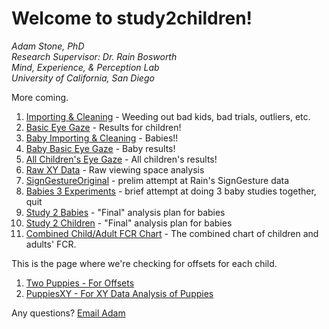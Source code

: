 # Welcome to study2children! 
*Adam Stone, PhD*  
*Research Supervisor: Dr. Rain Bosworth*  
*Mind, Experience, & Perception Lab*  
*University of California, San Diego*  

More coming. 

1. [Importing & Cleaning](01importclean.nb.html) - Weeding out bad kids, bad trials, outliers, etc. 
1. [Basic Eye Gaze](02basiceyegaze.nb.html) - Results for children!
1. [Baby Importing & Cleaning](03importcleanbabies.nb.html) - Babies!!
1. [Baby Basic Eye Gaze](04babybasiceyegaze.nb.html) - Baby results!
1. [All Children's Eye Gaze](05allkidseyegaze.nb.html) - All children's results!
1. [Raw XY Data](06rawxydata.nb.html) - Raw viewing space analysis
1. [SignGestureOriginal](07signgesture_orig.nb.html) - prelim attempt at Rain's SignGesture data
1. [Babies 3 Experiments](08babies3exps.nb.html) - brief attempt at doing 3 baby studies together, quit
1. [Study 2 Babies](09_study2_babies.nb.html) - "Final" analysis plan for babies
1. [Study 2 Children](10_study2_children.nb.html) - "Final" analysis plan for babies
1. [Combined Child/Adult FCR Chart](11_combined_fcr_chart.nb.html) - The combined chart of children and adults' FCR. 

This is the page where we're checking for offsets for each child. 
1. [Two Puppies - For Offsets](twopuppies.nb.html)
1. [PuppiesXY - For XY Data Analysis of Puppies](puppiesXY.nb.html)

Any questions? [Email Adam](mailto:amstone@ucsd.edu)